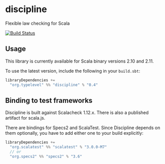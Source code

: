 discipline
==========

Flexible law checking for Scala

[![Build Status](https://travis-ci.org/typelevel/discipline.png?branch=master)](http://travis-ci.org/typelevel/discipline)


Usage
-----

This library is currently available for Scala binary versions 2.10 and 2.11.

To use the latest version, include the following in your `build.sbt`:

```scala
libraryDependencies +=
  "org.typelevel" %% "discipline" % "0.4"
```


Binding to test frameworks
--------------------------

Discipline is built against Scalacheck 1.12.x. There is also a published artifact for scala.js.

There are bindings for Specs2 and ScalaTest. Since Discipline depends on them optionally, you have to add either one to your build explicitly:

```scala
libraryDependencies +=
  "org.scalatest" %% "scalatest" % "3.0.0-M7"
  // or
  "org.specs2" %% "specs2" % "3.6"
```
